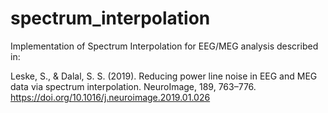 # spectrum_interpolation
Implementation of Spectrum Interpolation for EEG/MEG analysis described in:

Leske, S., & Dalal, S. S. (2019). Reducing power line noise in EEG and MEG data via spectrum interpolation. NeuroImage, 189, 763–776. https://doi.org/10.1016/j.neuroimage.2019.01.026
